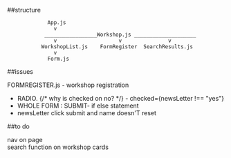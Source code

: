 ##structure

                 App.js
                   v
                _________________Workshop.js ____________________          
                   v                    v               v
               WorkshopList.js    FormRegister  SearchResults.js
                   v
                 Form.js




##issues

FORMREGISTER.js -  workshop registration


* RADIO.  {/* why is checked on no? */} -      checked={newsLetter !== "yes"}
* WHOLE FORM : SUBMIT-  if else statement
*    
  newsLetter <empty string>
  click submit and name doesn'T reset


  
##to do

 nav on page  
search function on workshop cards